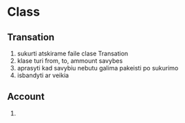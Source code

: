 # Class

## Transation

1. sukurti atskirame faile clase Transation
2. klase turi from, to, ammount savybes
3. aprasyti kad savybiu nebutu galima pakeisti po sukurimo
4. isbandyti ar veikia

## Account

1.
